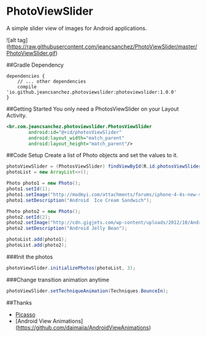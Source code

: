# PhotoViewSlider
A simple slider view of images for Android applications.

![alt tag]
(https://raw.githubusercontent.com/jeancsanchez/PhotoViewSlider/master/PhotoViewSlider.gif)


##Gradle Dependency
```Gradle
dependencies {
    // ... other dependencies
    compile 'io.github.jeancsanchez.photoviewslider:photoviewslider:1.0.0'
}
```


##Getting Started
You only need  a PhotosViewSlider on your Layout Activity.
```xml
<br.com.jeancsanchez.photoviewslider.PhotosViewSlider
        android:id="@+id/photosViewSlider"
        android:layout_width="match_parent"
        android:layout_height="match_parent"/>
```

##Code Setup
Create a list of Photo objects and set the values to it.
```Java
photoViewSlider = (PhotosViewSlider) findViewById(R.id.photosViewSlider);
photoList = new ArrayList<>();

Photo photo1 = new Photo();
photo1.setId(1);
photo1.setImage("http://modmyi.com/attachments/forums/iphone-4-4s-new-skins-themes-launches/555329d1322802429-ice-cream-sandwich-android-4-0-a-android_ice_cream_sandwich_electronic_bytes.png");
photo1.setDescription("Android  Ice Cream Sandwich");

Photo photo2 = new Photo();
photo2.setId(2);
photo2.setImage("http://cdn.gigjets.com/wp-content/uploads/2012/10/Android-Jelly-Bean-Logo-Sort-Of.jpg");
photo2.setDescription("Android Jelly Bean");

photoList.add(photo1);
photoList.add(photo2);
```

###Init the photos
```java
photoViewSlider.initializePhotos(photoList, 3);
```

###Change transition animation anytime
```java
photoViewSlider.setTechniqueAnimation(Techniques.BounceIn);
```

##Thanks
* [Picasso](https://github.com/square/picasso)
* [Android View Animations] (https://github.com/daimajia/AndroidViewAnimations)
